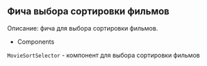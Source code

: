 ## Фича выбора сортировки фильмов

Описание: фича для выбора сортировки фильмов.

- Components

`MovieSortSelector` - компонент для выбора сортировки фильмов
